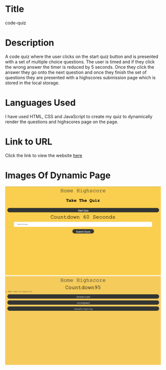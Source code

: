 # Title

code-quiz

# Description

A code quiz where the user clicks on the start quiz button and is presented with a set of multiple choice questions.
The user is timed and if they click the wrong answer the timer is reduced by 5 seconds. Once they click the answer they go onto the next question and once they finish the set of questions they are presented with a highscores submission page which is stored in the local storage.

# Languages Used

I have used HTML, CSS and JavaScript to create my quiz to dynamically render the questions and highscores page on the page.

# Link to URL

Click the link to view the website [here](https://roxywasiak.github.io/code-quiz/)

# Images Of Dynamic Page

![desktop-version](./assets/screenshots/before.png)
![desktop-version](./assets/screenshots/after.png)
